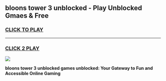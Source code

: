 
## bloons tower 3 unblocked - Play Unblocked Gmaes & Free
<h3>
<a href="https://news.freeplayer.one?title=bloons_tower_3_unblocked&ref=23F">CLICK TO PLAY</a></h3>
<hr>

<h3>
<a href="https://news.freeplayer.one?title=bloons_tower_3_unblocked&ref=23F">CLICK 2 PLAY</a>
  
</h3>

<a href="https://news.freeplayer.one?title=bloons_tower_3_unblocked&ref=23F/"><img src="https://clearcache.store/games.png"></a>


**bloons tower 3 unblocked games unblocked: Your Gateway to Fun and Accessible Online Gaming**
